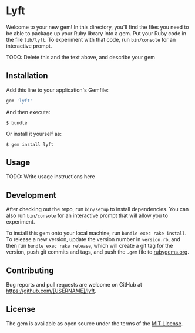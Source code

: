 # Lyft

Welcome to your new gem! In this directory, you'll find the files you need to be able to package up your Ruby library into a gem. Put your Ruby code in the file `lib/lyft`. To experiment with that code, run `bin/console` for an interactive prompt.

TODO: Delete this and the text above, and describe your gem

## Installation

Add this line to your application's Gemfile:

```ruby
gem 'lyft'
```

And then execute:

    $ bundle

Or install it yourself as:

    $ gem install lyft

## Usage

TODO: Write usage instructions here

## Development

After checking out the repo, run `bin/setup` to install dependencies. You can also run `bin/console` for an interactive prompt that will allow you to experiment.

To install this gem onto your local machine, run `bundle exec rake install`. To release a new version, update the version number in `version.rb`, and then run `bundle exec rake release`, which will create a git tag for the version, push git commits and tags, and push the `.gem` file to [rubygems.org](https://rubygems.org).

## Contributing

Bug reports and pull requests are welcome on GitHub at https://github.com/[USERNAME]/lyft.


## License

The gem is available as open source under the terms of the [MIT License](http://opensource.org/licenses/MIT).

